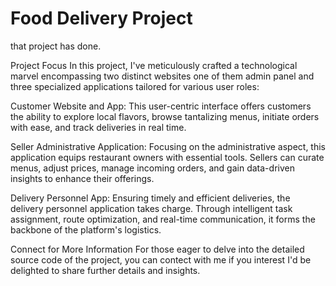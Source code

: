 # Food Delivery Project

that project has done.

Project Focus
In this project, I've meticulously crafted a technological marvel encompassing two distinct websites one of them admin panel and three specialized applications tailored for various user roles:

Customer Website and App: This user-centric interface offers customers the ability to explore local flavors, browse tantalizing menus, initiate orders with ease, and track deliveries in real time.

Seller Administrative Application: Focusing on the administrative aspect, this application equips restaurant owners with essential tools. Sellers can curate menus, adjust prices, manage incoming orders, and gain data-driven insights to enhance their offerings.

Delivery Personnel App: Ensuring timely and efficient deliveries, the delivery personnel application takes charge. Through intelligent task assignment, route optimization, and real-time communication, it forms the backbone of the platform's logistics.

Connect for More Information
For those eager to delve into the detailed source code of the project, you can contect with me if you interest I'd be delighted to share further details and insights.